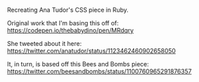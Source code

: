 Recreating Ana Tudor's CSS piece in Ruby.

Original work that I'm basing this off of:
https://codepen.io/thebabydino/pen/MRdqry

She tweeted about it here:
https://twitter.com/anatudor/status/1123462460902658050

It, in turn, is based off this Bees and Bombs piece:
https://twitter.com/beesandbombs/status/1100760965291876357
